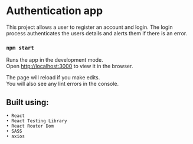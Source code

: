 # Authentication app

This project allows a user to register an account and login. The login process authenticates the users details and alerts them if there is an error.

### `npm start`

Runs the app in the development mode.\
Open [http://localhost:3000](http://localhost:3000) to view it in the browser.

The page will reload if you make edits.\
You will also see any lint errors in the console.

## Built using:

    • React
    • React Testing Library
    • React Router Dom
    • SASS
    • axios
